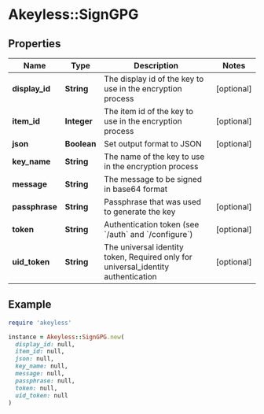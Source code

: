# Akeyless::SignGPG

## Properties

| Name | Type | Description | Notes |
| ---- | ---- | ----------- | ----- |
| **display_id** | **String** | The display id of the key to use in the encryption process | [optional] |
| **item_id** | **Integer** | The item id of the key to use in the encryption process | [optional] |
| **json** | **Boolean** | Set output format to JSON | [optional] |
| **key_name** | **String** | The name of the key to use in the encryption process |  |
| **message** | **String** | The message to be signed in base64 format |  |
| **passphrase** | **String** | Passphrase that was used to generate the key | [optional] |
| **token** | **String** | Authentication token (see &#x60;/auth&#x60; and &#x60;/configure&#x60;) | [optional] |
| **uid_token** | **String** | The universal identity token, Required only for universal_identity authentication | [optional] |

## Example

```ruby
require 'akeyless'

instance = Akeyless::SignGPG.new(
  display_id: null,
  item_id: null,
  json: null,
  key_name: null,
  message: null,
  passphrase: null,
  token: null,
  uid_token: null
)
```

